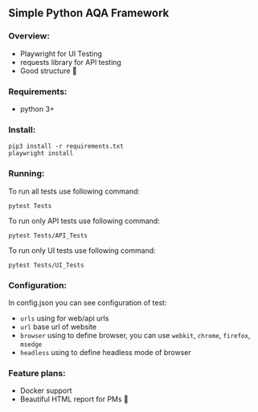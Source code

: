 ## Simple Python AQA Framework
### Overview:
- Playwright for UI Testing
- requests library for API testing
- Good structure :slightly_smiling_face:

### Requirements:
- python 3+

### Install:
```
pip3 install -r requirements.txt
playwright install  
```

### Running:
To run all tests use following command:
```
pytest Tests
```

To run only API tests use following command:
```
pytest Tests/API_Tests
```

To run only UI tests use following command:
```
pytest Tests/UI_Tests
```
### Configuration:
In config.json you can see configuration of test:
- ``urls`` using for web/api urls
- ``url`` base url of website
- ``browser`` using to define browser, you can use ``webkit``, ``chrome``, ``firefox``, ``msedge``
- ``headless`` using to define headless mode of browser

### Feature plans:
- Docker support
- Beautiful HTML report for PMs :rofl: